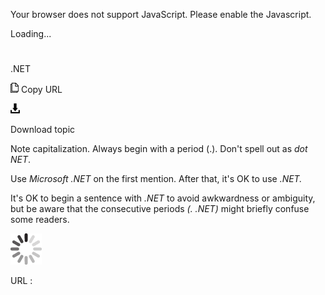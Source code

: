 Your browser does not support JavaScript. Please enable the Javascript.

Loading...

# 

.NET

![Copy URL](net_files/Copy.png)
Copy URL

![Download](net_files/Download.png)

Download topic

Note capitalization. Always begin with a period (.). Don't spell out as *dot NET*. 

Use *Microsoft .NET* on the first mention. After that, it's OK to use *.NET.*

It's OK to begin a sentence with *.NET* to avoid awkwardness or ambiguity, but be aware that the consecutive periods *(. .NET)* might briefly confuse some readers.

![In progress](net_files/activity-large.gif)

URL :
